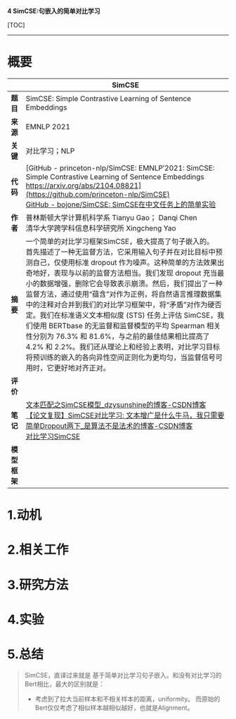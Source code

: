 **4 SimCSE:句嵌入的简单对比学习**

[TOC]

---

# 概要
| | SimCSE |
| --- | --- |
| **题目** | SimCSE: Simple Contrastive Learning of Sentence Embeddings |
| **来源** | EMNLP 2021 |
| **关键** | 对比学习；NLP |
| **代码** | [GitHub - princeton-nlp/SimCSE: EMNLP′2021: SimCSE: Simple Contrastive Learning of Sentence Embeddings https://arxiv.org/abs/2104.08821](https://github.com/princeton-nlp/SimCSE)<br />[GitHub - bojone/SimCSE: SimCSE在中文任务上的简单实验](https://github.com/bojone/SimCSE) |
| **作者** | 普林斯顿大学计算机科学系 Tianyu Gao； Danqi Chen<br />清华大学跨学科信息科学研究所  Xingcheng Yao |
| **摘要** | 一个简单的对比学习框架SimCSE，极大提高了句子嵌入的。<br />首先描述了一种无监督方法，它采用输入句子并在对比目标中预测自己，仅使用标准 dropout 作为噪声。这种简单的方法效果出奇地好，表现与以前的监督方法相当。我们发现 dropout 充当最小的数据增强，删除它会导致表示崩溃。然后，我们提出了一种监督方法，通过使用“蕴含”对作为正例，将自然语言推理数据集中的注释对合并到我们的对比学习框架中，将“矛盾”对作为硬否定。我们在标准语义文本相似度 (STS) 任务上评估 SimCSE，我们使用 BERTbase 的无监督和监督模型的平均 Spearman 相关性分别为 76.3% 和 81.6%，与之前的最佳结果相比提高了 4.2% 和 2.2%。我们还从理论上和经验上表明，对比学习目标将预训练的嵌入的各向异性空间正则化为更均匀，当监督信号可用时，它更好地对齐正对。 |
| **评价** | <br /><br /> |
| **笔记** | [文本匹配之SimCSE模型_dzysunshine的博客-CSDN博客](https://blog.csdn.net/dzysunshine/article/details/124493089)<br />[【论文复现】SimCSE对比学习: 文本增广是什么牛马，我只需要简单Dropout两下_是算法不是法术的博客-CSDN博客](https://blog.csdn.net/weixin_45839693/article/details/116302914)<br />[对比学习SimCSE](https://www.jianshu.com/p/ebe95c24bac0) |
| **模型框架** |  |

# 1.动机
# 2.相关工作
# 3.研究方法
# 4.实验
# 5.总结
> SimCSE，直译过来就是 基于简单对比学习句子嵌入。和没有对比学习的Bert相比，最大的区别就是：
> - 考虑到了拉大当前样本和不相关样本的距离，uniformity。 而原始的Bert仅仅考虑了相似样本越相似越好，也就是Alignment。


